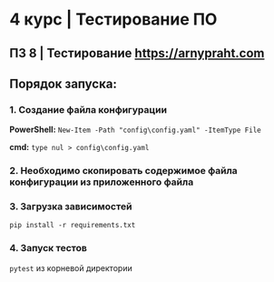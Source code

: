# 4 курс | Тестирование ПО
## ПЗ 8 | Тестирование https://arnypraht.com

## Порядок запуска:
### 1. Создание файла конфигурации
**PowerShell:** `New-Item -Path "config\config.yaml" -ItemType File`

**cmd:** `type nul > config\config.yaml`

### 2. Необходимо скопировать содержимое файла конфигурации из приложенного файла
### 3. Загрузка зависимостей
`pip install -r requirements.txt`
### 4. Запуск тестов
`pytest` из корневой директории